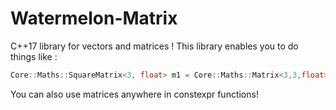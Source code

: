 # Watermelon-Matrix
C++17 library for vectors and matrices !
This library enables you to do things like :
```cpp
Core::Maths::SquareMatrix<3, float> m1 = Core::Maths::Matrix<3,3,float>::identity();
```
You can also use matrices anywhere in constexpr functions!
